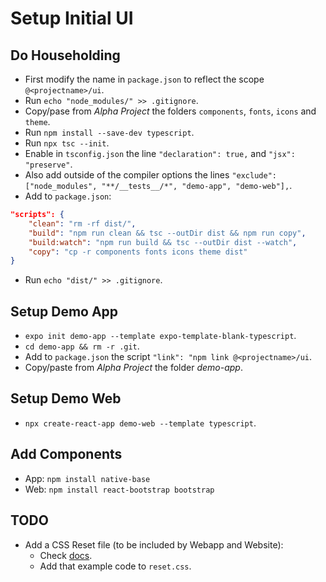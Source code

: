 # Setup Initial UI

## Do Householding

- First modify the name in `package.json` to reflect the scope `@<projectname>/ui`.
- Run `echo "node_modules/" >> .gitignore`.
- Copy/pase from *Alpha Project* the folders `components`, `fonts`, `icons` and `theme`.
- Run `npm install --save-dev typescript`.
- Run `npx tsc --init`.
- Enable in `tsconfig.json` the line `"declaration": true,` and `"jsx": "preserve"`.
- Also add outside of the compiler options the lines `"exclude": ["node_modules", "**/__tests__/*", "demo-app", "demo-web"],`.
- Add to `package.json`:
```json
"scripts": {
    "clean": "rm -rf dist/",
    "build": "npm run clean && tsc --outDir dist && npm run copy",
    "build:watch": "npm run build && tsc --outDir dist --watch",
    "copy": "cp -r components fonts icons theme dist"
}
```
- Run `echo "dist/" >> .gitignore`.

## Setup Demo App

- `expo init demo-app --template expo-template-blank-typescript`.
- `cd demo-app && rm -r .git`.
- Add to `package.json` the script `"link": "npm link @<projectname>/ui`.
- Copy/paste from *Alpha Project* the folder *demo-app*.

## Setup Demo Web

- `npx create-react-app demo-web --template typescript`.

## Add Components

- App: `npm install native-base`
- Web: `npm install react-bootstrap bootstrap`

## TODO

- Add a CSS Reset file (to be included by Webapp and Website):
    - Check [docs](https://meyerweb.com/eric/tools/css/reset/).
    - Add that example code to `reset.css`.